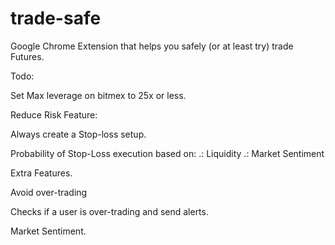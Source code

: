 # trade-safe
Google Chrome Extension that helps you safely (or at least try) trade Futures.

Todo:

Set Max leverage on bitmex to 25x or less.

Reduce Risk Feature:

Always create a Stop-loss setup.

Probability of Stop-Loss execution based on:
.: Liquidity
.: Market Sentiment

Extra Features.

Avoid over-trading

Checks if a user is over-trading and send alerts.  

Market Sentiment.






